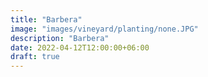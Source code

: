 ```yaml
---
title: "Barbera"
image: "images/vineyard/planting/none.JPG"
description: "Barbera"
date: 2022-04-12T12:00:00+06:00
draft: true
---
```

